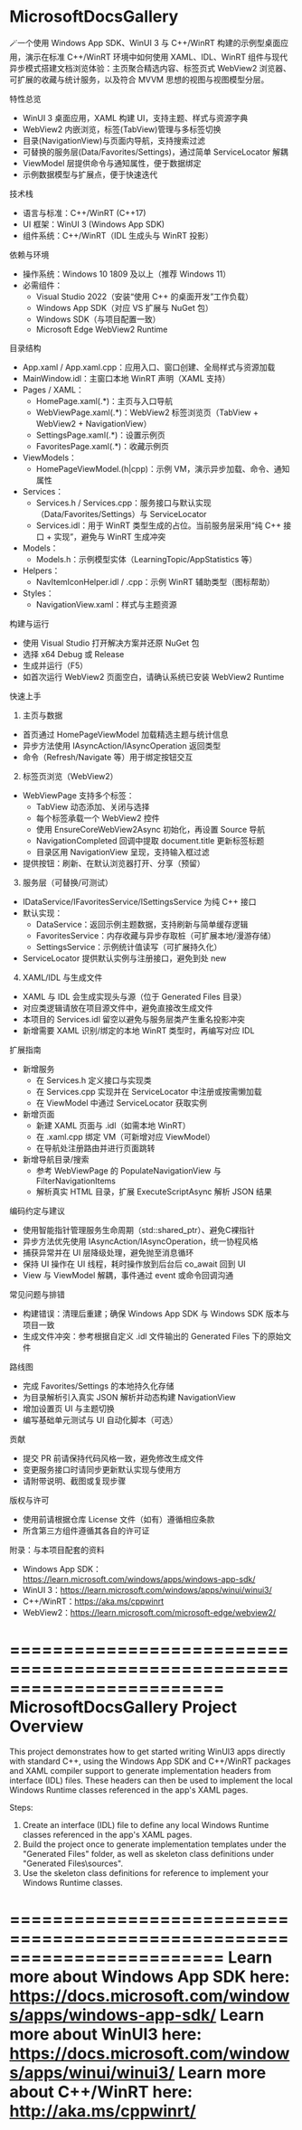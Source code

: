 ﻿MicrosoftDocsGallery
====================
🪄一个使用 Windows App SDK、WinUI 3 与 C++/WinRT 构建的示例型桌面应用，演示在标准 C++/WinRT 环境中如何使用 XAML、IDL、WinRT 组件与现代异步模式搭建文档浏览体验：主页聚合精选内容、标签页式 WebView2 浏览器、可扩展的收藏与统计服务，以及符合 MVVM 思想的视图与视图模型分层。

特性总览
- WinUI 3 桌面应用，XAML 构建 UI，支持主题、样式与资源字典
- WebView2 内嵌浏览，标签(TabView)管理与多标签切换
- 目录(NavigationView)与页面内导航，支持搜索过滤
- 可替换的服务层(Data/Favorites/Settings)，通过简单 ServiceLocator 解耦
- ViewModel 层提供命令与通知属性，便于数据绑定
- 示例数据模型与扩展点，便于快速迭代

技术栈
- 语言与标准：C++/WinRT (C++17)
- UI 框架：WinUI 3 (Windows App SDK)
- 组件系统：C++/WinRT（IDL 生成头与 WinRT 投影）

依赖与环境
- 操作系统：Windows 10 1809 及以上（推荐 Windows 11）
- 必需组件：
  - Visual Studio 2022（安装“使用 C++ 的桌面开发”工作负载）
  - Windows App SDK（对应 VS 扩展与 NuGet 包）
  - Windows SDK（与项目配置一致）
  - Microsoft Edge WebView2 Runtime

目录结构
- App.xaml / App.xaml.cpp：应用入口、窗口创建、全局样式与资源加载
- MainWindow.idl：主窗口本地 WinRT 声明（XAML 支持）
- Pages / XAML：
  - HomePage.xaml(.*)：主页与入口导航
  - WebViewPage.xaml(.*)：WebView2 标签浏览页（TabView + WebView2 + NavigationView）
  - SettingsPage.xaml(.*)：设置示例页
  - FavoritesPage.xaml(.*)：收藏示例页
- ViewModels：
  - HomePageViewModel.(h|cpp)：示例 VM，演示异步加载、命令、通知属性
- Services：
  - Services.h / Services.cpp：服务接口与默认实现（Data/Favorites/Settings）与 ServiceLocator
  - Services.idl：用于 WinRT 类型生成的占位。当前服务层采用“纯 C++ 接口 + 实现”，避免与 WinRT 生成冲突
- Models：
  - Models.h：示例模型实体（LearningTopic/AppStatistics 等）
- Helpers：
  - NavItemIconHelper.idl / .cpp：示例 WinRT 辅助类型（图标帮助）
- Styles：
  - NavigationView.xaml：样式与主题资源

构建与运行
- 使用 Visual Studio 打开解决方案并还原 NuGet 包
- 选择 x64 Debug 或 Release
- 生成并运行（F5）
- 如首次运行 WebView2 页面空白，请确认系统已安装 WebView2 Runtime

快速上手
1) 主页与数据
- 首页通过 HomePageViewModel 加载精选主题与统计信息
- 异步方法使用 IAsyncAction/IAsyncOperation 返回类型
- 命令（Refresh/Navigate 等）用于绑定按钮交互

2) 标签页浏览（WebView2）
- WebViewPage 支持多个标签：
  - TabView 动态添加、关闭与选择
  - 每个标签承载一个 WebView2 控件
  - 使用 EnsureCoreWebView2Async 初始化，再设置 Source 导航
  - NavigationCompleted 回调中提取 document.title 更新标签标题
  - 目录区用 NavigationView 呈现，支持输入框过滤
- 提供按钮：刷新、在默认浏览器打开、分享（预留）

3) 服务层（可替换/可测试）
- IDataService/IFavoritesService/ISettingsService 为纯 C++ 接口
- 默认实现：
  - DataService：返回示例主题数据，支持刷新与简单缓存逻辑
  - FavoritesService：内存收藏与异步存取桩（可扩展本地/漫游存储）
  - SettingsService：示例统计值读写（可扩展持久化）
- ServiceLocator 提供默认实例与注册接口，避免到处 new

4) XAML/IDL 与生成文件
- XAML 与 IDL 会生成实现头与源（位于 Generated Files 目录）
- 对应类逻辑请放在项目源文件中，避免直接改生成文件
- 本项目的 Services.idl 留空以避免与服务层类产生重名投影冲突
- 新增需要 XAML 识别/绑定的本地 WinRT 类型时，再编写对应 IDL

扩展指南
- 新增服务
  - 在 Services.h 定义接口与实现类
  - 在 Services.cpp 实现并在 ServiceLocator 中注册或按需懒加载
  - 在 ViewModel 中通过 ServiceLocator 获取实例
- 新增页面
  - 新建 XAML 页面与 .idl（如需本地 WinRT）
  - 在 .xaml.cpp 绑定 VM（可新增对应 ViewModel）
  - 在导航处注册路由并进行页面跳转
- 新增导航目录/搜索
  - 参考 WebViewPage 的 PopulateNavigationView 与 FilterNavigationItems
  - 解析真实 HTML 目录，扩展 ExecuteScriptAsync 解析 JSON 结果

编码约定与建议
- 使用智能指针管理服务生命周期（std::shared_ptr）、避免C裸指针
- 异步方法优先使用 IAsyncAction/IAsyncOperation，统一协程风格
- 捕获异常并在 UI 层降级处理，避免抛至消息循环
- 保持 UI 操作在 UI 线程，耗时操作放到后台后 co_await 回到 UI
- View 与 ViewModel 解耦，事件通过 event 或命令回调沟通

常见问题与排错
- 构建错误：清理后重建；确保 Windows App SDK 与 Windows SDK 版本与项目一致
- 生成文件冲突：参考根据自定义 .idl 文件输出的 Generated Files 下的原始文件

路线图
- 完成 Favorites/Settings 的本地持久化存储
- 为目录解析引入真实 JSON 解析并动态构建 NavigationView
- 增加设置页 UI 与主题切换
- 编写基础单元测试与 UI 自动化脚本（可选）

贡献
- 提交 PR 前请保持代码风格一致，避免修改生成文件
- 变更服务接口时请同步更新默认实现与使用方
- 请附带说明、截图或复现步骤

版权与许可
- 使用前请根据仓库 License 文件（如有）遵循相应条款
- 所含第三方组件遵循其各自的许可证

附录：与本项目配套的资料
- Windows App SDK：https://learn.microsoft.com/windows/apps/windows-app-sdk/
- WinUI 3：https://learn.microsoft.com/windows/apps/winui/winui3/
- C++/WinRT：https://aka.ms/cppwinrt
- WebView2：https://learn.microsoft.com/microsoft-edge/webview2/

========================================================================
    MicrosoftDocsGallery Project Overview
========================================================================

This project demonstrates how to get started writing WinUI3 apps directly
with standard C++, using the Windows App SDK and C++/WinRT packages and
XAML compiler support to generate implementation headers from interface
(IDL) files. These headers can then be used to implement the local
Windows Runtime classes referenced in the app's XAML pages.

Steps:
1. Create an interface (IDL) file to define any local Windows Runtime
    classes referenced in the app's XAML pages.
2. Build the project once to generate implementation templates under
    the "Generated Files" folder, as well as skeleton class definitions
    under "Generated Files\sources".
3. Use the skeleton class definitions for reference to implement your
    Windows Runtime classes.

========================================================================
Learn more about Windows App SDK here:
https://docs.microsoft.com/windows/apps/windows-app-sdk/
Learn more about WinUI3 here:
https://docs.microsoft.com/windows/apps/winui/winui3/
Learn more about C++/WinRT here:
http://aka.ms/cppwinrt/
========================================================================
